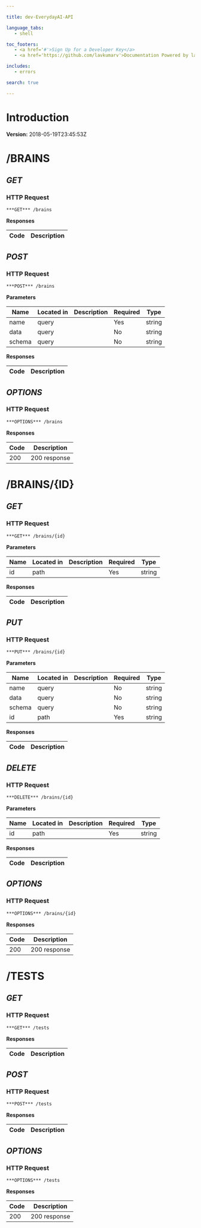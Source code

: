 ```yaml
---

title: dev-EverydayAI-API

language_tabs:
   - shell

toc_footers:
   - <a href='#'>Sign Up for a Developer Key</a>
   - <a href='https://github.com/lavkumarv'>Documentation Powered by lav</a>

includes:
   - errors

search: true

---
```


# Introduction

**Version:** 2018-05-19T23:45:53Z

# /BRAINS
## ***GET***

### HTTP Request
`***GET*** /brains`

**Responses**

| Code | Description |
| ---- | ----------- |

## ***POST***

### HTTP Request
`***POST*** /brains`

**Parameters**

| Name | Located in | Description | Required | Type |
| ---- | ---------- | ----------- | -------- | ---- |
| name | query |  | Yes | string |
| data | query |  | No | string |
| schema | query |  | No | string |

**Responses**

| Code | Description |
| ---- | ----------- |

## ***OPTIONS***

### HTTP Request
`***OPTIONS*** /brains`

**Responses**

| Code | Description |
| ---- | ----------- |
| 200 | 200 response |

# /BRAINS/{ID}
## ***GET***

### HTTP Request
`***GET*** /brains/{id}`

**Parameters**

| Name | Located in | Description | Required | Type |
| ---- | ---------- | ----------- | -------- | ---- |
| id | path |  | Yes | string |

**Responses**

| Code | Description |
| ---- | ----------- |

## ***PUT***

### HTTP Request
`***PUT*** /brains/{id}`

**Parameters**

| Name | Located in | Description | Required | Type |
| ---- | ---------- | ----------- | -------- | ---- |
| name | query |  | No | string |
| data | query |  | No | string |
| schema | query |  | No | string |
| id | path |  | Yes | string |

**Responses**

| Code | Description |
| ---- | ----------- |

## ***DELETE***

### HTTP Request
`***DELETE*** /brains/{id}`

**Parameters**

| Name | Located in | Description | Required | Type |
| ---- | ---------- | ----------- | -------- | ---- |
| id | path |  | Yes | string |

**Responses**

| Code | Description |
| ---- | ----------- |

## ***OPTIONS***

### HTTP Request
`***OPTIONS*** /brains/{id}`

**Responses**

| Code | Description |
| ---- | ----------- |
| 200 | 200 response |

# /TESTS
## ***GET***

### HTTP Request
`***GET*** /tests`

**Responses**

| Code | Description |
| ---- | ----------- |

## ***POST***

### HTTP Request
`***POST*** /tests`

**Responses**

| Code | Description |
| ---- | ----------- |

## ***OPTIONS***

### HTTP Request
`***OPTIONS*** /tests`

**Responses**

| Code | Description |
| ---- | ----------- |
| 200 | 200 response |

<!-- Converted with the swagger-to-slate https://github.com/lavkumarv/swagger-to-slate -->
